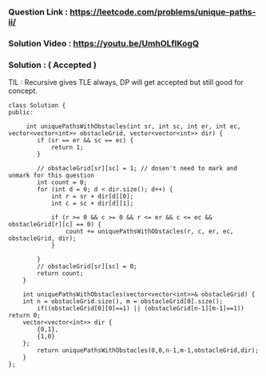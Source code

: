 ### Question Link : https://leetcode.com/problems/unique-paths-ii/

### Solution Video : https://youtu.be/UmhOLflKogQ

### Solution : ( Accepted )

TIL : Recursive gives TLE always, DP will get accepted but still good for concept.

```
class Solution {
public:
    
     int uniquePathsWithObstacles(int sr, int sc, int er, int ec, vector<vector<int>> obstacleGrid, vector<vector<int>> dir) {
        if (sr == er && sc == ec) {
            return 1;
        }

        // obstacleGrid[sr][sc] = 1; // dosen't need to mark and unmark for this question
        int count = 0;
        for (int d = 0; d < dir.size(); d++) {
            int r = sr + dir[d][0];
            int c = sc + dir[d][1];

            if (r >= 0 && c >= 0 && r <= er && c <= ec && obstacleGrid[r][c] == 0) {
                count += uniquePathsWithObstacles(r, c, er, ec, obstacleGrid, dir);
            }

        }
        // obstacleGrid[sr][sc] = 0;
        return count;
    }

    int uniquePathsWithObstacles(vector<vector<int>>& obstacleGrid) {
    int n = obstacleGrid.size(), m = obstacleGrid[0].size();
        if((obstacleGrid[0][0]==1) || (obstacleGrid[n-1][m-1]==1)) return 0;
    vector<vector<int>> dir {
        {0,1},
        {1,0}
    };
        return uniquePathsWithObstacles(0,0,n-1,m-1,obstacleGrid,dir);
    }
};
```